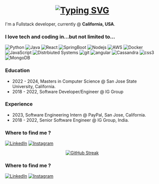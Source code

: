 <h1 align = "center">
<a href="https://git.io/typing-svg"><img src="https://readme-typing-svg.herokuapp.com?font=Fira+Code&size=75&duration=1500&pause=600&color=0CE82B&background=000000EE&center=true&vCenter=true&multiline=true&width=1920&height=384&lines=Hello+there!;My+name+is+Ashish+Khanchandani;Full+Stack+Software+Developer;Welcome+to+my+...+well+..this." alt="Typing SVG" /></a>
</h1>

<p>I'm a Fullstack developer, currently @ <b>California, USA</b>.</p>
<h3>I love tech and coding in...but not limited to...</h3>
<p>
  
  <img alt="Python" src="https://img.shields.io/badge/Python-3776AB?style=for-the-badge&logo=python&logoColor=white"/>
  <img alt ="Java" src ="https://img.shields.io/badge/Java-ED8B00?style=for-the-badge&logo=java&logoColor=white"/>
  <img alt="React" src="https://img.shields.io/badge/-React-45b8d8?style=for-the-badge&logo=react&logoColor=black" />
  <img alt="SpringBoot" src="https://img.shields.io/badge/-Redux-764ABC?style=for-the-badge&logo=redux&logoColor=black" />
  <img alt="Nodejs" src="https://img.shields.io/badge/-Nodejs-43853d?style=for-the-badge&logo=Node.js&logoColor=black" />
  <img alt="AWS" src="https://img.shields.io/badge/-AWS-43853d?style=for-the-badge&logo=amazonaws&logoColor=black" />
  <img alt="Docker" src="https://img.shields.io/badge/-Docker-46a2f1?style=for-the-badge&logo=docker&logoColor=black" />
  <img alt="JavaScript" src="https://img.shields.io/badge/-TypeScript-007ACC?style=for-the-badge&logo=typescript&logoColor=black" />
  <img alt="Distrbiuted Systems" src="https://img.shields.io/badge/-Sass-CC6699?style=for-the-badge&logo=sass&logoColor=black" />
  <img alt="git" src="https://img.shields.io/badge/-Git-F05032?style=for-the-badge&logo=git&logoColor=black" />
  <img alt="angular" src="https://img.shields.io/badge/-Angular-DD0031?style=for-the-badge&logo=angular&logoColor=v" />
  <img alt="Cassandra" src="https://img.shields.io/badge/-HTML5-E34F26?style=for-the-badge&logo=html5&logoColor=black" />
  <img alt="css3" src="https://img.shields.io/badge/-CSS3-E34F26?style=for-the-badge&logo=css3&logoColor=black" />
  <img alt="MongoDB" src="https://img.shields.io/badge/-MongoDB-13aa52?style=for-the-badge&logo=mongodb&logoColor=black" /> 
</p>

### Education

- 2022 - 2024, Masters in Computer Science @ San Jose State University, California.
- 2018 - 2022, Software Developer/Engineer @ IG Group

### Experience
- 2023, Software Engineering Intern @ PayPal, San Jose, California.
- 2018 - 2022, Senior Software Engineer @ IG Group, India.


<h3>Where to find me ?</h3>
<p>
  <a href="https://www.linkedin.com/in/rodriguescajetan" target="_blank"><img alt="LinkedIn" src="https://img.shields.io/badge/linkedin-%230077B5.svg?&style=for-the-badge&logo=linkedin&logoColor=white" /></a> <a href="https://www.instagram.com/cajeeeeeeee" target="_blank"><img alt="Instagram" src="https://img.shields.io/badge/instagram-%2312100E.svg?&style=for-the-badge&logo=instagram&logoColor=white" /></a>
</p>

<sub><p align="center">
  [![GitHub Streak](http://github-readme-streak-stats.herokuapp.com?user=khanchandaniashish&theme=radical)](https://git.io/streak-stats)
</p></sub>



<h3>Where to find me ?</h3>
<p>
  <a href="https://www.linkedin.com/in/ashish-khanchandani/" target="_blank"><img alt="LinkedIn" src="https://img.shields.io/badge/linkedin-%230077B5.svg?&style=for-the-badge&logo=linkedin&logoColor=white" /></a> <a href="https://instagram.com/ashish.___?igshid=YmMyMTA2M2Y=" target="_blank"><img alt="Instagram" src="https://img.shields.io/badge/instagram-%2312100E.svg?&style=for-the-badge&logo=instagram&logoColor=white" /></a>
</p>
